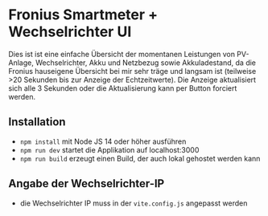 # Fronius Smartmeter + Wechselrichter UI

Dies ist ist eine einfache Übersicht der momentanen Leistungen von PV-Anlage, Wechselrichter, Akku und Netzbezug sowie Akkuladestand, da die Fronius hauseigene Übersicht bei mir sehr träge und langsam ist (teilweise >20 Sekunden bis zur Anzeige der Echtzeitwerte).
Die Anzeige aktualisiert sich alle 3 Sekunden oder die Aktualisierung kann per Button forciert werden.

## Installation

- `npm install` mit Node JS 14 oder höher ausführen
- `npm run dev` startet die Applikation auf localhost:3000
- `npm run build` erzeugt einen Build, der auch lokal gehostet werden kann

## Angabe der Wechselrichter-IP

- die Wechselrichter IP muss in der `vite.config.js` angepasst werden

